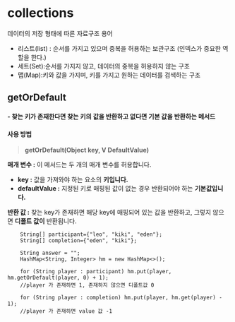 
# collections
데이터의 저장 형태에 따른 자료구조 용어

 - 리스트(list) : 순서를 가지고 있으며 중복을 허용하는 보관구조 (인덱스가 중요한 역할을 한다.)
 - 세트(Set):순서를 가지지 않고, 데이터의 중복을 허용하지 않는 구조
 - 맵(Map):키와 값을 가지며, 키를 가지고 원하는 데이터를 검색하는 구조
## **getOrDefault**

#### **- 찾는 키가 존재한다면 찾는 키의 값을 반환하고 없다면 기본 값을 반환하는 메서드**

#### **사용 방법**

> **getOrDefault(**Object  key, V DefaultValue**)**

**매개 변수 :**  이 메서드는 두 개의 매개 변수를 허용합니다.

-   **key :**  값을 가져와야 하는 요소의 **키입니다.**
-   **defaultValue :**  지정된 키로 매핑된 값이 없는 경우 반환되어야  하는 **기본값입니다.**

**반환 값 :** 찾는 key가 존재하면 해당 key에 매핑되어 있는 값을 반환하고, 그렇지 않으면  **디폴트 값이**  반환됩니다.
 
        String[] participant={"leo", "kiki", "eden"};
    	String[] completion={"eden", "kiki"};    	
    	
    	String answer = "";
        HashMap<String, Integer> hm = new HashMap<>();
        
        for (String player : participant) hm.put(player, hm.getOrDefault(player, 0) + 1);
        //player 가 존재하면 1, 존재하지 않으면 디폴트값 0 
        
        for (String player : completion) hm.put(player, hm.get(player) - 1);
        //player 가 존재하면 value 값 -1
